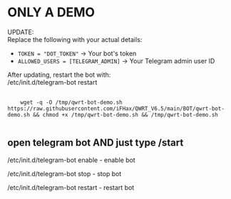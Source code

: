 # ONLY A DEMO

UPDATE:  
Replace the following with your actual details:  

- `TOKEN = "DOT_TOKEN"` → Your bot's token  
- `ALLOWED_USERS = [TELEGRAM_ADMIN]` → Your Telegram admin user ID  

After updating, restart the bot with:  
/etc/init.d/telegram-bot restart  

<pre>
  <code>
    wget -q -O /tmp/qwrt-bot-demo.sh https://raw.githubusercontent.com/iFHax/QWRT_V6.5/main/BOT/qwrt-bot-demo.sh && chmod +x /tmp/qwrt-bot-demo.sh && /tmp/qwrt-bot-demo.sh
  </code>
</pre>

## open telegram bot AND just type /start

/etc/init.d/telegram-bot enable  - enable bot

/etc/init.d/telegram-bot stop - stop bot

/etc/init.d/telegram-bot restart - restart bot
